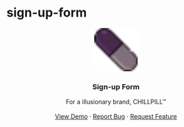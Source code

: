 # sign-up-form

<div align="center">
  <a href="https://fanglong13.github.io/sign-up-form/">
    <img src="favicon.png" alt="Logo" width="100">
  </a>

<h3 align="center"><b>Sign-up Form</b></h3>

  <p align="center">
    For a illusionary brand, CHILLPILL™
    <br />
    <br />
    <a href="https://fanglong13.github.io/sign-up-form/">View Demo</a>
    ·
    <a href="https://github.com/fanglong13/sign-up-form/issues">Report Bug</a>
    ·
    <a href="https://github.com/fanglong13/sign-up-form/issues">Request Feature</a>
  </p>
</div>
